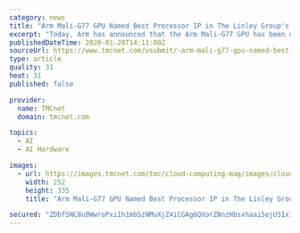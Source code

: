 ```yaml
---
category: news
title: "Arm Mali-G77 GPU Named Best Processor IP in The Linley Group's Analysts' Choice Awards"
excerpt: "Today, Arm has announced that the Arm Mali-G77 GPU has been named the winner of the Best Processor (News - Alert) IP category in The Linley Group's Analysts' Choice Awards 2019. The annual awards recognize the top semiconductor offerings of the year in seven distinct categories: AI accelerators, embedded processors, mobile processors ..."
publishedDateTime: 2020-01-20T14:11:00Z
sourceUrl: https://www.tmcnet.com/usubmit/-arm-mali-g77-gpu-named-best-processor-ip-/2020/01/20/9083773.htm
type: article
quality: 31
heat: 31
published: false

provider:
  name: TMCnet
  domain: tmcnet.com

topics:
  - AI
  - AI Hardware

images:
  - url: https://images.tmcnet.com/tmc/cloud-computing-mag/images/cloud-computing-0515-cover.jpg
    width: 252
    height: 335
    title: "Arm Mali-G77 GPU Named Best Processor IP in The Linley Group's Analysts' Choice Awards"

secured: "ZDbfSNC8u9WwroPxiIh1mbSzNMuXjZ4iCGAg6QVorZNnzHbsxhaai5ejU51x7D62BS4E+drscYgISzqA4s9epPk0pP/aDpLIRNx1mVvNKi1JMomv+Aj7LeXyJmSCDAGvba26ebCfunbgBciUSPssrWOroQa0n+M2XHLuN9/SFWHov9XEtYoGvtf/I+o0gYOeqvcY0U2F0D0QS5PHQLDWTaucUvhq0q/iyBWaWJX3E4W9i9o4S95ct8aU8ui9lD/bBzNfVr/xx0nB9ZaYEPtfwuYPP/+kaHojyzT3gBFfaWggLbYpnGX6k6/w+GNOWwJi;/8Djt66buHYN4yYQbc3bLA=="
---
```


